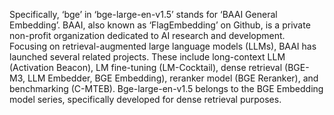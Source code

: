 Specifically, ‘bge’ in ‘bge-large-en-v1.5’ stands for ‘BAAI General Embedding’. BAAI, also known as ‘FlagEmbedding’ on Github, is a private non-profit organization dedicated to AI research and development. Focusing on retrieval-augmented large language models (LLMs), BAAI has launched several related projects. These include long-context LLM (Activation Beacon), LM fine-tuning (LM-Cocktail), dense retrieval (BGE-M3, LLM Embedder, BGE Embedding), reranker model (BGE Reranker), and benchmarking (C-MTEB). Bge-large-en-v1.5 belongs to the BGE Embedding model series, specifically developed for dense retrieval purposes.
